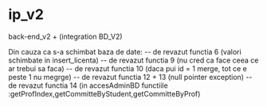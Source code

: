 # ip_v2
back-end_v2 + (integration BD_V2)


Din cauza ca s-a schimbat baza de date:
-- de revazut functia 6 (valori schimbate in insert_licenta)
-- de revazut functia 9 (nu cred ca face ceea ce ar trebui sa faca)
-- de revazut functia 10 (daca pui id = 1 merge, tot ce e peste 1 nu megrge)
-- de revazut functia 12 + 13 (null pointer exception)
-- de revazut functia 14 (in accesAdminBD functiile :getProfIndex,getCommitteByStudent,getCommitteByProf)
